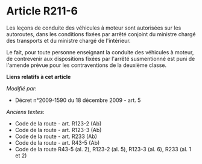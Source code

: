 # Article R211-6

Les leçons de conduite des véhicules à moteur sont autorisées sur les autoroutes, dans les conditions fixées par arrêté
conjoint du ministre chargé des transports et du ministre chargé de l'intérieur. 

Le fait, pour toute personne enseignant la conduite des véhicules à moteur, de contrevenir aux dispositions fixées par
l'arrêté susmentionné est puni de l'amende prévue pour les contraventions de la deuxième classe.

**Liens relatifs à cet article**

_Modifié par_:

  - Décret n°2009-1590 du 18 décembre 2009 - art. 5

_Anciens textes_:

  - Code de la route - art. R123-2 (Ab)
  - Code de la route - art. R123-3 (Ab)
  - Code de la route - art. R233 (Ab)
  - Code de la route - art. R43-5 (Ab)
  - Code de la route R43-5 (al. 2), R123-2 (al. 5), R123-3 (al. 6), R233 (al. 1 et 2)
